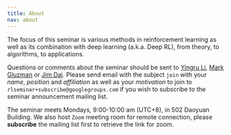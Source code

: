 ```yaml
---
title: About
nav: about
---
```


The focus of this seminar is various methods in reinforcement learning as well as its combination with deep learning (a.k.a. Deep RL), from theory, to algorithms, to applications.

Questions or comments about the seminar should be sent to
[Yingru Li][yingru], [Mark Gluzman][mark] or [Jim Dai][jim].
Please send email with the subject `join` with
your *name*, *position* and *affiliation* as well as your *motivation* to join
to `rlseminar+subscribe@googlegroups.com`
if you wish to subscribe to the seminar announcement mailing list.

The seminar meets Mondays, 9:00-10:00 am (UTC+8), in 502 Daoyuan Building.
We also host `Zoom` meeting room for remote connection, please **subscribe** the mailing list first
to retrieve the link for zoom.

[yingru]: mailto:yingruli@link.cuhk.edu.cn
[mark]: mailto:mg2289@cornell.edu
[jim]: https://people.orie.cornell.edu/jdai/

<iframe id="forum_embed"
  src="javascript:void(0)"
  scrolling="no"
  frameborder="0"
  width="900"
  height="700">
</iframe>
<script type="text/javascript">
  document.getElementById('forum_embed').src =
     'https://groups.google.com/forum/embed/?place=forum/rlseminar'
     + '&showsearch=true&showpopout=true&showtabs=false'
     + '&parenturl=' + encodeURIComponent(window.location.href);
</script>